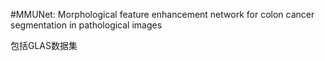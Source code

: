 #MMUNet: Morphological feature enhancement network for colon
cancer segmentation in pathological images

包括GLAS数据集
